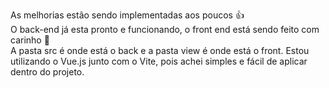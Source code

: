 As melhorias estão sendo implementadas aos poucos 👍\
O back-end já esta pronto e funcionando, o front end está sendo feito com carinho 🙂\
A pasta src é onde está o back e a pasta view é onde está o front. Estou utilizando o Vue.js junto com o Vite, pois achei simples e fácil de aplicar dentro do projeto. 
